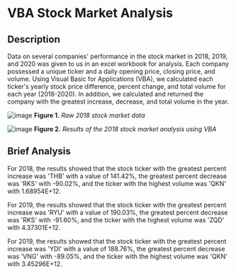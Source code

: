 # VBA Stock Market Analysis

## Description
Data on several companies' performance in the stock market in 2018, 2019, and 2020 was given to us in an excel workbook for analysis. Each company possessed a unique ticker and a daily opening price, closing price, and volume. Using Visual Basic for Applications (VBA), we calculated each ticker's yearly stock price difference, percent change, and total volume for each year (2018-2020). In addition, we calculated and returned the company with the greatest increase, decrease, and total volume in the year.

![image](https://github.com/nicholaishaw/VBA-challenge/assets/135463220/b18b6299-fc31-48b8-aa7d-a0be63e77e3b)
**Figure 1.** *Raw 2018 stock market data*

![image](https://github.com/nicholaishaw/VBA-challenge/assets/135463220/378fb666-b801-480b-9179-fb827fc9263a)
**Figure 2.** *Results of the 2018 stock market analysis using VBA*

## Brief Analysis
For 2018, the results showed that the stock ticker with the greatest percent increase was 'THB' with a value of 141.42%, the greatest percent decrease was 'RKS' with -90.02%, and the ticker with the highest volume was 'QKN' with 1.68954E+12.

For 2019, the results showed that the stock ticker with the greatest percent increase was 'RYU' with a value of 190.03%, the greatest percent decrease was 'RKS' with -91.60%, and the ticker with the highest volume was 'ZQD' with 4.37301E+12.

For 2019, the results showed that the stock ticker with the greatest percent increase was 'YDI' with a value of 188.76%, the greatest percent decrease was 'VNG' with -89.05%, and the ticker with the highest volume was 'QKN' with 3.45296E+12.
